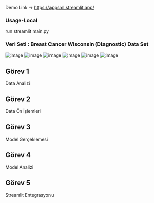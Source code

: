 Demo Link -> https://appsml.streamlit.app/

### Usage-Local

run streamlit main.py

### Veri Seti : Breast Cancer Wisconsin (Diagnostic) Data Set

![image](https://github.com/mervtutar/Streamlit-ile-Veri-Analizi-ve-Makine-Ogrenimi/assets/154733372/b680068a-42c7-4236-88e6-ff5ff6f30fe0)
![image](https://github.com/mervtutar/Streamlit-ile-Veri-Analizi-ve-Makine-Ogrenimi/assets/154733372/e8f03d82-e515-4a97-b80b-945d1e2bac88)
![image](https://github.com/mervtutar/Streamlit-ile-Veri-Analizi-ve-Makine-Ogrenimi/assets/154733372/484c5bab-a1be-44d7-895f-bf92038a5c5e)
![image](https://github.com/mervtutar/Streamlit-ile-Veri-Analizi-ve-Makine-Ogrenimi/assets/154733372/10bbf225-969c-419c-8fd8-aa34b1c30d80)
![image](https://github.com/mervtutar/Streamlit-ile-Veri-Analizi-ve-Makine-Ogrenimi/assets/154733372/1b5d40d1-d856-459a-bd94-6c30f5703ec3)
![image](https://github.com/mervtutar/Streamlit-ile-Veri-Analizi-ve-Makine-Ogrenimi/assets/154733372/c8117acd-5958-453e-96ee-7192bc937f09)

## Görev 1
Data Analizi

## Görev 2
Data Ön İşlemleri

## Görev 3
Model Gerçeklemesi

## Görev 4
Model Analizi

## Görev 5
Streamlit Entegrasyonu

